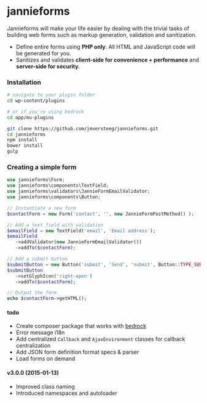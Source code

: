 jannieforms
===========

Jannieforms will make your life easier by dealing with the trivial tasks of building web forms such as markup generation, validation and sanitization.

 - Define entire forms using **PHP only**. All HTML and JavaScript code will be generated for you.
 - Sanitizes and validates **client-side for convenience + performance** and **server-side for security**.

### Installation

```bash
# navigate to your plugin folder
cd wp-content/plugins

# or if you're using bedrock
cd app/mu-plugins

git clone https://github.com/jmversteeg/jannieforms.git
cd jannieforms
npm install
bower install
gulp
```

### Creating a simple form

```php
use jannieforms\Form;
use jannieforms\components\TextField;
use jannieforms\validators\JannieFormEmailValidator;
use jannieforms\components\Button;

// Instantiate a new form
$contactForm = new Form('contact', '', new JannieFormPostMethod() );

// Add a text field with validation
$emailField = new TextField('email', 'Email address');
$emailField
   ->addValidator(new JannieFormEmailValidator())
   ->addTo($contactForm);

// Add a submit button
$submitButton = new Button('submit', 'Send', 'submit', Button::TYPE_SUBMIT);
$submitButton
   ->setGlyphIcon('right-open')
   ->addTo($contactForm);

// Output the form
echo $contactForm->getHTML();
```

#### todo

 - Create composer package that works with [bedrock](https://github.com/roots/bedrock)
 - Error message i18n
 - Add centralized `Callback` and `AjaxEnvironment` classes for callback centralization
 - Add JSON form definition format specs & parser
 - Load forms on demand

#### v3.0.0 (2015-01-13)

 - Improved class naming
 - Introduced namespaces and autoloader
